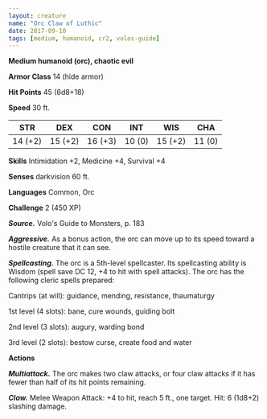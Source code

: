 ```yaml
---
layout: creature
name: "Orc Claw of Luthic"
date: 2017-09-10
tags: [medium, humanoid, cr2, volos-guide]
---
```


**Medium humanoid (orc), chaotic evil**

**Armor Class** 14 (hide armor)

**Hit Points** 45 (6d8+18)

**Speed** 30 ft.

|   STR   |   DEX   |   CON   |   INT   |   WIS   |   CHA   |
|:-----:|:-----:|:-----:|:-----:|:-----:|:-----:|
| 14 (+2) | 15 (+2) | 16 (+3) | 10 (0) | 15 (+2) | 11 (0) |

**Skills** Intimidation +2, Medicine +4, Survival +4

**Senses** darkvision 60 ft.

**Languages** Common, Orc

**Challenge** 2 (450 XP)

***Source.*** Volo's Guide to Monsters, p. 183

***Aggressive.*** As a bonus action, the orc can move up to its speed toward a hostile creature that it can see.

***Spellcasting.*** The orc is a 5th-level spellcaster. Its spellcasting ability is Wisdom (spell save DC 12, +4 to hit with spell attacks). The orc has the following cleric spells prepared:

Cantrips (at will): guidance, mending, resistance, thaumaturgy

1st level (4 slots): bane, cure wounds, guiding bolt

2nd level (3 slots): augury, warding bond

3rd level (2 slots): bestow curse, create food and water

**Actions**

***Multiattack.*** The orc makes two claw attacks, or four claw attacks if it has fewer than half of its hit points remaining.

***Claw.*** Melee Weapon Attack: +4 to hit, reach 5 ft., one target. Hit: 6 (1d8+2) slashing damage.

